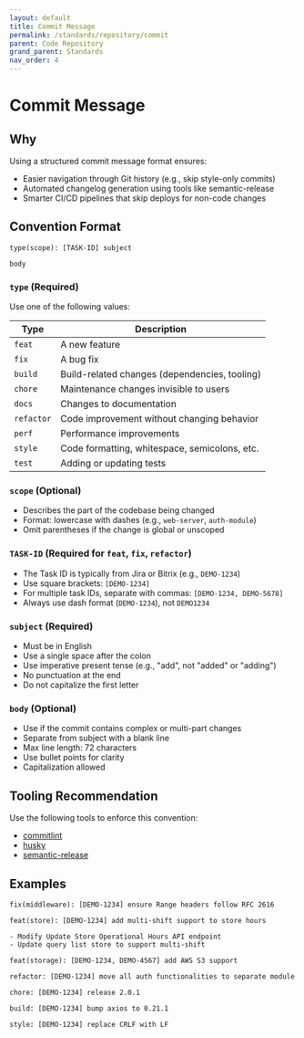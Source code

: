 ```yaml
---
layout: default
title: Commit Message
permalink: /standards/repository/commit
parent: Code Repository
grand_parent: Standards
nav_order: 4
---
```


# Commit Message

## Why

Using a structured commit message format ensures:
- Easier navigation through Git history (e.g., skip style-only commits)
- Automated changelog generation using tools like semantic-release
- Smarter CI/CD pipelines that skip deploys for non-code changes

## Convention Format

```text
type(scope): [TASK-ID] subject

body
```

### `type` (Required)

Use one of the following values:

| Type      | Description                                      |
|-----------|--------------------------------------------------|
| `feat`    | A new feature                                     |
| `fix`     | A bug fix                                        |
| `build`   | Build-related changes (dependencies, tooling)    |
| `chore`   | Maintenance changes invisible to users           |
| `docs`    | Changes to documentation                         |
| `refactor`| Code improvement without changing behavior       |
| `perf`    | Performance improvements                         |
| `style`   | Code formatting, whitespace, semicolons, etc.    |
| `test`    | Adding or updating tests                         |

### `scope` (Optional)

- Describes the part of the codebase being changed
- Format: lowercase with dashes (e.g., `web-server`, `auth-module`)
- Omit parentheses if the change is global or unscoped

### `TASK-ID` (Required for `feat`, `fix`, `refactor`)

- The Task ID is typically from Jira or Bitrix (e.g., `DEMO-1234`)
- Use square brackets: `[DEMO-1234]`
- For multiple task IDs, separate with commas: `[DEMO-1234, DEMO-5678]`
- Always use dash format (`DEMO-1234`), not `DEMO1234`

### `subject` (Required)

- Must be in English
- Use a single space after the colon
- Use imperative present tense (e.g., "add", not "added" or "adding")
- No punctuation at the end
- Do not capitalize the first letter

### `body` (Optional)

- Use if the commit contains complex or multi-part changes
- Separate from subject with a blank line
- Max line length: 72 characters
- Use bullet points for clarity
- Capitalization allowed

## Tooling Recommendation

Use the following tools to enforce this convention:
- [commitlint](https://commitlint.js.org/)
- [husky](https://typicode.github.io/husky/)
- [semantic-release](https://semantic-release.gitbook.io/)

## Examples

```text
fix(middleware): [DEMO-1234] ensure Range headers follow RFC 2616
```

```text
feat(store): [DEMO-1234] add multi-shift support to store hours

- Modify Update Store Operational Hours API endpoint
- Update query list store to support multi-shift
```

```text
feat(storage): [DEMO-1234, DEMO-4567] add AWS S3 support
```

```text
refactor: [DEMO-1234] move all auth functionalities to separate module
```

```text
chore: [DEMO-1234] release 2.0.1
```

```text
build: [DEMO-1234] bump axios to 0.21.1
```

```text
style: [DEMO-1234] replace CRLF with LF
```
